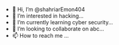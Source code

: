 - 👋 Hi, I’m @shahriarEmon404
- 👀 I’m interested in hacking...
- 🌱 I’m currently learning cyber security...
- 💞️ I’m looking to collaborate on abc...
- 📫 How to reach me ...

<!---
shahriarEmon404/shahriarEmon404 is a ✨ special ✨ repository because its `README.md` (this file) appears on your GitHub profile.
You can click the Preview link to take a look at your changes.
--->

